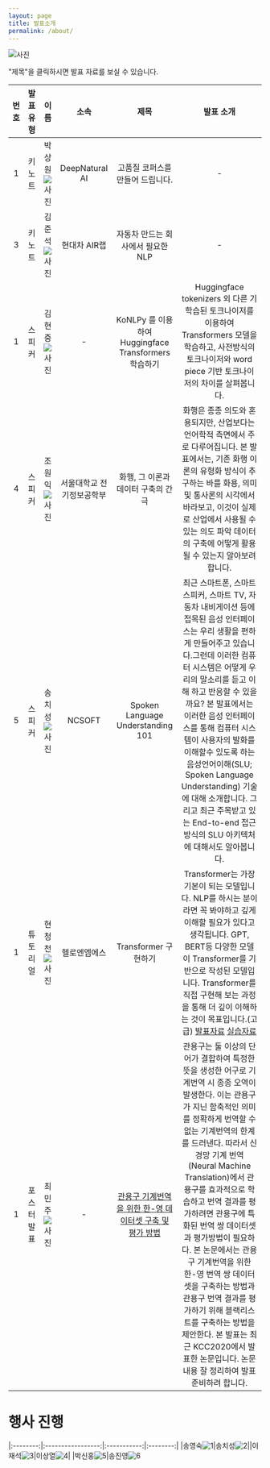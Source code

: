 ```yaml
---
layout: page
title: 발표소개
permalink: /about/
---
```



![사진](./pic/b.png)

"제목"을 클릭하시면 발표 자료를 보실 수 있습니다.
    

|번호|발표 유형|이름|소속|제목|발표 소개|
|:---:|:-----------------:|:-----------:|:--------:|:--------:|:--------------:|
|1|키노트|박상원![사진](./pic/sangwonpark.jpg)|DeepNatural AI|고품질 코퍼스를 만들어 드립니다.|-|   
|3|키노트|김준석![사진](./pic/jun.jpg)|현대차  AIR랩|자동차 만드는 회사에서 필요한 NLP|-|    
|1|스피커|김현중![사진](./pic/kj.jpg)|-|KoNLPy 를 이용하여 Huggingface Transformers 학습하기|Huggingface tokenizers 외 다른 기학습된 토크나이저를 이용하여 Transformers 모델을 학습하고, 사전방식의 토크나이저와 word piece 기반 토크나이저의 차이를 살펴봅니다.|   
|4|스피커|조원익![사진](./pic/WarnikChow.jpg)|서울대학교 전기정보공학부|화행, 그 이론과 데이터 구축의 간극|화행은 종종 의도와 혼용되지만, 산업보다는 언어학적 측면에서 주로 다루어집니다. 본 발표에서는, 기존 화행 이론의 유형화 방식이 추구하는 바를 화용, 의미 및 통사론의 시각에서 바라보고, 이것이 실제로 산업에서 사용될 수 있는 의도 파악 데이터의 구축에 어떻게 활용될 수 있는지 알아보려 합니다.|  
|5|스피커|송치성![사진](./pic/chsong.jpg)|NCSOFT|Spoken Language Understanding 101|최근 스마트폰, 스마트 스피커, 스마트 TV, 자동차 내비게이션 등에 접목된 음성 인터페이스는 우리 생활을 편하게 만들어주고 있습니다.그런데 이러한 컴퓨터 시스템은 어떻게 우리의 말소리를 듣고 이해 하고 반응할 수 있을까요? 본 발표에서는 이러한 음성 인터페이스를 통해 컴퓨터 시스템이 사용자의 발화를 이해할수 있도록 하는 음성언어이해(SLU; Spoken Language Understanding) 기술에 대해 소개합니다. 그리고 최근 주목받고 있는 End-to-end 접근 방식의 SLU 아키텍처에 대해서도 알아봅니다.|   
|1|튜토리얼|현청천![사진](./pic/hcc.png)|헬로엔엠에스|Transformer 구현하기|Transformer는 가장 기본이 되는 모델입니다. NLP를 하시는 분이라면 꼭 봐야하고 깊게 이해할 필요가 있다고 생각됩니다. GPT, BERT등 다양한 모델이 Transformer를 기반으로 작성된 모델입니다. Transformer를 직접 구현해 보는 과정을 통해 더 깊이 이해하는 것이 목표입니다.(고급) [발표자료](https://github.com/paul-hyun/tf_transformers/blob/master/transformer/%5BLangCon2020%5D_Transformer.pdf) [실습자료](https://github.com/paul-hyun/tf_transformers/blob/master/transformer/%5BLangCon2020%5D_Transformer.ipynb)|    
|1|포스터발표|최민주![사진](./pic/min.png)|-|[관용구 기계번역을 위한 한-영 데이터셋 구축 및 평가 방법](./data/translate.pdf)|관용구는 둘 이상의 단어가 결합하여 특정한 뜻을 생성한 어구로 기계번역 시 종종 오역이 발생한다. 이는 관용구가 지닌 함축적인 의미를 정확하게 번역할 수 없는 기계번역의 한계를 드러낸다. 따라서 신경망 기계 번역(Neural Machine Translation)에서 관용구를 효과적으로 학습하고 번역 결과를 평가하려면 관용구에 특화된 번역 쌍 데이터셋과 평가방법이 필요하다. 본 논문에서는 관용구 기계번역을 위한 한-영 번역 쌍 데이터셋을 구축하는 방법과 관용구 번역 결과를 평가하기 위해 블랙리스트를 구축하는 방법을 제안한다. 본 발표는 최근 KCC2020에서 발표한 논문입니다. 논문 내용 잘 정리하여 발표 준비하려 합니다.|    




# 행사 진행



|:--------:|:-----------------:|:-----------:|:--------:|
|송영숙![1](./pic/song.jpg)|송치성![2](./pic/chsong.jpg)||이재석![3](./pic/jslee.jpg)|이상열![4](./pic/syLee.jpg)|
|박신홍![5](./pic/shpark.png)|송진영![6](./pic/jysong.png)           







